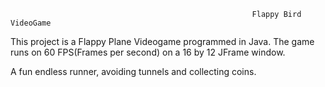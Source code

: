                                                           Flappy Bird VideoGame
                                                     
                                         
This project is a Flappy Plane Videogame programmed in Java. The game runs on 60 FPS(Frames per second) on a 16 by 12  JFrame window.     

A fun endless runner, avoiding tunnels and collecting coins. 
